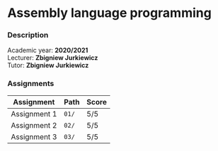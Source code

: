 # Assembly language programming

### Description

Academic year: **2020/2021** \
Lecturer: **Zbigniew Jurkiewicz** \
Tutor: **Zbigniew Jurkiewicz**

### Assignments

| Assignment   | Path  | Score |
|--------------|-------|-------|
| Assignment 1 | `01/` | 5/5   |
| Assignment 2 | `02/` | 5/5   |
| Assignment 3 | `03/` | 5/5   |
